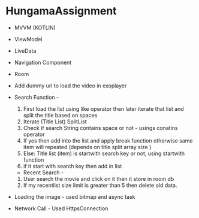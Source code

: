 # HungamaAssignment

* MVVM (KOTLIN) 
* ViewModel
* LiveData
* Navigation Component
* Room

* Add dummy url to load the video in exoplayer
* Search Function -
  1. First load the list using like operator then later iterate that list and split the title based on spaces
  2. Iterate (Title List) SplitList 
  3. Check if search String contains space or not - usings conatins operator
  4. If yes then add into the list and apply break function otherwise same item will repeated (depends on title split array size )
  5. Else: Title list (item) is startwith search key or not, using startwith function
  6. if it start with search key then add in list
  
  * Recent Search - 
  1. User search the movie and click on it then it store in room db
  2. If my recentlist size limit is greater than 5 then delete old data.
  
* Loading the image - used bitmap and async task 
* Network Call - Used HttpsConnection
  

